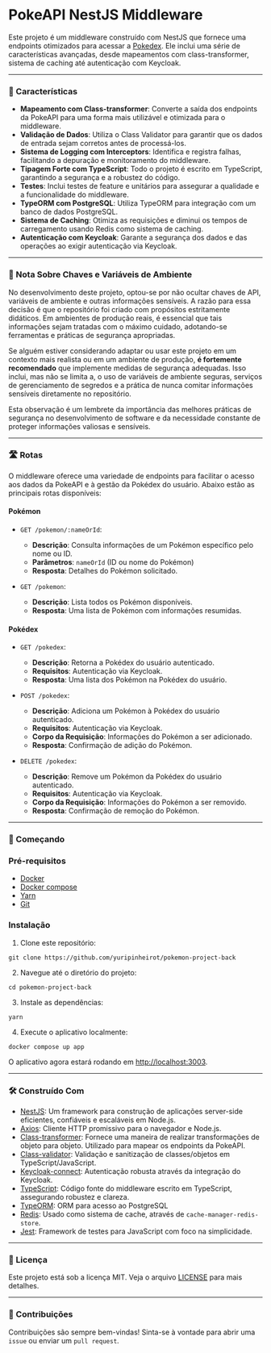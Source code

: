 # PokeAPI NestJS Middleware

Este projeto é um middleware construído com NestJS que fornece uma endpoints otimizados para acessar a [Pokedex](https://github.com/yuripinheirot/pokemon-project-front). Ele inclui uma série de características avançadas, desde mapeamentos com class-transformer, sistema de caching até autenticação com Keycloak.

---
### 🎨 Características

- **Mapeamento com Class-transformer**: Converte a saída dos endpoints da PokeAPI para uma forma mais utilizável e otimizada para o middleware.
- **Validação de Dados**: Utiliza o Class Validator para garantir que os dados de entrada sejam corretos antes de processá-los.
- **Sistema de Logging com Interceptors**: Identifica e registra falhas, facilitando a depuração e monitoramento do middleware.
- **Tipagem Forte com TypeScript**: Todo o projeto é escrito em TypeScript, garantindo a segurança e a robustez do código.
- **Testes**: Inclui testes de feature e unitários para assegurar a qualidade e a funcionalidade do middleware.
- **TypeORM com PostgreSQL**: Utiliza TypeORM para integração com um banco de dados PostgreSQL.
- **Sistema de Caching**: Otimiza as requisições e diminui os tempos de carregamento usando Redis como sistema de caching.
- **Autenticação com Keycloak**: Garante a segurança dos dados e das operações ao exigir autenticação via Keycloak.


---
### 🔑 Nota Sobre Chaves e Variáveis de Ambiente

No desenvolvimento deste projeto, optou-se por não ocultar chaves de API, variáveis de ambiente e outras informações sensíveis. A razão para essa decisão é que o repositório foi criado com propósitos estritamente didáticos. Em ambientes de produção reais, é essencial que tais informações sejam tratadas com o máximo cuidado, adotando-se ferramentas e práticas de segurança apropriadas.

Se alguém estiver considerando adaptar ou usar este projeto em um contexto mais realista ou em um ambiente de produção, **é fortemente recomendado** que implemente medidas de segurança adequadas. Isso inclui, mas não se limita a, o uso de variáveis de ambiente seguras, serviços de gerenciamento de segredos e a prática de nunca comitar informações sensíveis diretamente no repositório.

Esta observação é um lembrete da importância das melhores práticas de segurança no desenvolvimento de software e da necessidade constante de proteger informações valiosas e sensíveis.

---
### 🛣️ Rotas

O middleware oferece uma variedade de endpoints para facilitar o acesso aos dados da PokeAPI e à gestão da Pokédex do usuário. Abaixo estão as principais rotas disponíveis:

#### Pokémon
- `GET /pokemon/:nameOrId`:
    - **Descrição**: Consulta informações de um Pokémon específico pelo nome ou ID.
    - **Parâmetros**: `nameOrId` (ID ou nome do Pokémon)
    - **Resposta**: Detalhes do Pokémon solicitado.

- `GET /pokemon`:
    - **Descrição**: Lista todos os Pokémon disponíveis.
    - **Resposta**: Uma lista de Pokémon com informações resumidas.

#### Pokédex
- `GET /pokedex`:
    - **Descrição**: Retorna a Pokédex do usuário autenticado.
    - **Requisitos**: Autenticação via Keycloak.
    - **Resposta**: Uma lista dos Pokémon na Pokédex do usuário.

- `POST /pokedex`:
    - **Descrição**: Adiciona um Pokémon à Pokédex do usuário autenticado.
    - **Requisitos**: Autenticação via Keycloak.
    - **Corpo da Requisição**: Informações do Pokémon a ser adicionado.
    - **Resposta**: Confirmação de adição do Pokémon.

- `DELETE /pokedex`:
    - **Descrição**: Remove um Pokémon da Pokédex do usuário autenticado.
    - **Requisitos**: Autenticação via Keycloak.
    - **Corpo da Requisição**: Informações do Pokémon a ser removido.
    - **Resposta**: Confirmação de remoção do Pokémon.

---
### 🚀 Começando

### Pré-requisitos

- [Docker](https://docs.docker.com/engine/install/)
- [Docker compose](https://docs.docker.com/compose/)
- [Yarn](https://yarnpkg.com/)
- [Git](https://git-scm.com/)

### Instalação

1. Clone este repositório:
``` shell
git clone https://github.com/yuripinheirot/pokemon-project-back
```

2. Navegue até o diretório do projeto:
``` shell
cd pokemon-project-back
```

3. Instale as dependências:
``` shell
yarn
```

4. Execute o aplicativo localmente:
``` shell
docker compose up app
```

O aplicativo agora estará rodando em [http://localhost:3003](http://localhost:3003).

---
### 🛠️ Construído Com

- [NestJS](https://nestjs.com/): Um framework para construção de aplicações server-side eficientes, confiáveis e escaláveis em Node.js.
- [Axios](https://axios-http.com/): Cliente HTTP promissivo para o navegador e Node.js.
- [Class-transformer](https://github.com/typestack/class-transformer): Fornece uma maneira de realizar transformações de objeto para objeto. Utilizado para mapear os endpoints da PokeAPI.
- [Class-validator](https://github.com/typestack/class-validator): Validação e sanitização de classes/objetos em TypeScript/JavaScript.
- [Keycloak-connect](https://www.keycloak.org/): Autenticação robusta através da integração do Keycloak.
- [TypeScript](https://www.typescriptlang.org/): Código fonte do middleware escrito em TypeScript, assegurando robustez e clareza.
- [TypeORM](https://typeorm.io/): ORM para acesso ao PostgreSQL
- [Redis](https://redis.io/): Usado como sistema de cache, através de `cache-manager-redis-store`.
- [Jest](https://jestjs.io/): Framework de testes para JavaScript com foco na simplicidade.

---
### 📝 Licença

Este projeto está sob a licença MIT. Veja o arquivo [LICENSE](https://chat.openai.com/c/LICENSE) para mais detalhes.

---
### 💬 Contribuições

Contribuições são sempre bem-vindas! Sinta-se à vontade para abrir uma `issue` ou enviar um `pull request`.
